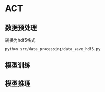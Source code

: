 # ACT

## 数据预处理

转换为hdf5格式

```python
python src/data_processing/data_save_hdf5.py
```

## 模型训练


## 模型推理